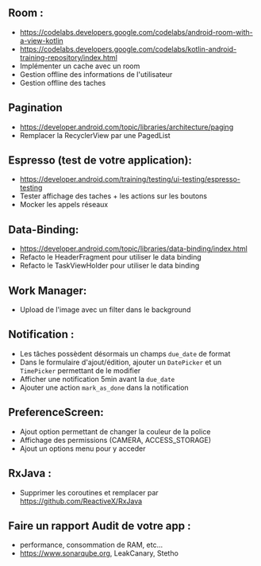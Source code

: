 ## Room :
  - https://codelabs.developers.google.com/codelabs/android-room-with-a-view-kotlin
  - https://codelabs.developers.google.com/codelabs/kotlin-android-training-repository/index.html
  - Implémenter un cache avec un room
  - Gestion offline des informations de l'utilisateur
  - Gestion offline des taches


## Pagination
- https://developer.android.com/topic/libraries/architecture/paging
- Remplacer la RecyclerView par une PagedList


## Espresso (test de votre application):
  - https://developer.android.com/training/testing/ui-testing/espresso-testing
  - Tester affichage des taches + les actions sur les boutons
  - Mocker les appels réseaux



## Data-Binding:
  - https://developer.android.com/topic/libraries/data-binding/index.html
  - Refacto le HeaderFragment pour utiliser le data binding
  - Refacto le TaskViewHolder pour utiliser le data binding



## Work Manager:
  - Upload de l'image avec un filter dans le background



## Notification : 
  - Les tâches possèdent désormais un champs `due_date` de format
  - Dans le formulaire d'ajout/édition, ajouter un `DatePicker` et un `TimePicker` permettant de le modifier
  - Afficher une notification 5min avant la `due_date`
  - Ajouter une action `mark_as_done` dans la notification



## PreferenceScreen:
  - Ajout option permettant de changer la couleur de la police
  - Affichage des permissions (CAMERA, ACCESS_STORAGE)
  - Ajout un options menu pour y acceder




## RxJava : 
  - Supprimer les coroutines et remplacer par https://github.com/ReactiveX/RxJava



## Faire un rapport Audit de votre app : 
  - performance, consommation de RAM, etc...
  - https://www.sonarqube.org, LeakCanary, Stetho

